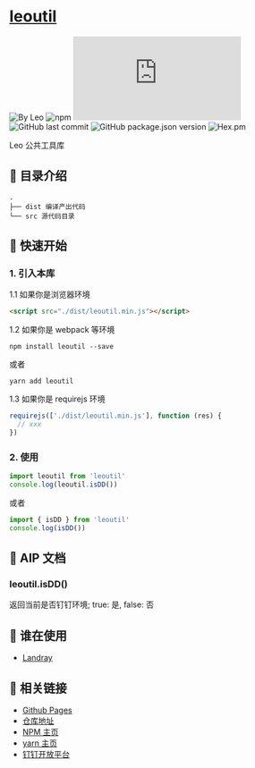 # [leoutil](https://github.com/leochan2017/util)

![By Leo](https://img.shields.io/badge/Powered_by-Leo-red.svg?style=flat)
![npm](https://img.shields.io/npm/dt/util)
![GitHub file size in bytes](https://img.shields.io/github/size/leochan2017/util/dist/leoutil.min.js)
![GitHub last commit](https://img.shields.io/github/last-commit/leochan2017/util.svg)
![GitHub package.json version](https://img.shields.io/github/package-json/v/leochan2017/util)
![Hex.pm](https://img.shields.io/hexpm/l/plug.svg)

Leo 公共工具库

## :open_file_folder: 目录介绍

```
.
├── dist 编译产出代码
└── src 源代码目录
```

## :rocket: 快速开始

### 1. 引入本库

1.1 如果你是浏览器环境

```html
<script src="./dist/leoutil.min.js"></script>
```

1.2 如果你是 webpack 等环境

```shell
npm install leoutil --save
```

或者

```shell
yarn add leoutil
```

1.3 如果你是 requirejs 环境

```js
requirejs(['./dist/leoutil.min.js'], function (res) {
  // xxx
})
```

### 2. 使用

```js
import leoutil from 'leoutil'
console.log(leoutil.isDD())
```

或者

```js
import { isDD } from 'leoutil'
console.log(isDD())
```

## :bookmark_tabs: AIP 文档

### leoutil.isDD()
返回当前是否钉钉环境; true: 是, false: 否

## :couple: 谁在使用

- [Landray](http://www.landray.com.cn)

## :see_no_evil: 相关链接

- [Github Pages](https://leochan2017.github.io/util/)
- [仓库地址](https://github.com/leochan2017/util)
- [NPM 主页](https://www.npmjs.com/package/leoutil)
- [yarn 主页](https://yarn.pm/leoutil)
- [钉钉开放平台](https://open-doc.dingtalk.com/)
